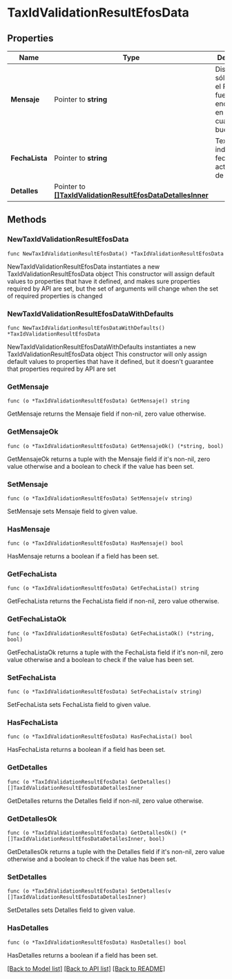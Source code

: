 # TaxIdValidationResultEfosData

## Properties

Name | Type | Description | Notes
------------ | ------------- | ------------- | -------------
**Mensaje** | Pointer to **string** | Disponible sólo cuando el RFC no fue encontrado en la lista, lo cual es bueno.  | [optional] 
**FechaLista** | Pointer to **string** | Texto que indica la fecha de actualización de la lista. | [optional] 
**Detalles** | Pointer to [**[]TaxIdValidationResultEfosDataDetallesInner**](TaxIdValidationResultEfosDataDetallesInner.md) |  | [optional] 

## Methods

### NewTaxIdValidationResultEfosData

`func NewTaxIdValidationResultEfosData() *TaxIdValidationResultEfosData`

NewTaxIdValidationResultEfosData instantiates a new TaxIdValidationResultEfosData object
This constructor will assign default values to properties that have it defined,
and makes sure properties required by API are set, but the set of arguments
will change when the set of required properties is changed

### NewTaxIdValidationResultEfosDataWithDefaults

`func NewTaxIdValidationResultEfosDataWithDefaults() *TaxIdValidationResultEfosData`

NewTaxIdValidationResultEfosDataWithDefaults instantiates a new TaxIdValidationResultEfosData object
This constructor will only assign default values to properties that have it defined,
but it doesn't guarantee that properties required by API are set

### GetMensaje

`func (o *TaxIdValidationResultEfosData) GetMensaje() string`

GetMensaje returns the Mensaje field if non-nil, zero value otherwise.

### GetMensajeOk

`func (o *TaxIdValidationResultEfosData) GetMensajeOk() (*string, bool)`

GetMensajeOk returns a tuple with the Mensaje field if it's non-nil, zero value otherwise
and a boolean to check if the value has been set.

### SetMensaje

`func (o *TaxIdValidationResultEfosData) SetMensaje(v string)`

SetMensaje sets Mensaje field to given value.

### HasMensaje

`func (o *TaxIdValidationResultEfosData) HasMensaje() bool`

HasMensaje returns a boolean if a field has been set.

### GetFechaLista

`func (o *TaxIdValidationResultEfosData) GetFechaLista() string`

GetFechaLista returns the FechaLista field if non-nil, zero value otherwise.

### GetFechaListaOk

`func (o *TaxIdValidationResultEfosData) GetFechaListaOk() (*string, bool)`

GetFechaListaOk returns a tuple with the FechaLista field if it's non-nil, zero value otherwise
and a boolean to check if the value has been set.

### SetFechaLista

`func (o *TaxIdValidationResultEfosData) SetFechaLista(v string)`

SetFechaLista sets FechaLista field to given value.

### HasFechaLista

`func (o *TaxIdValidationResultEfosData) HasFechaLista() bool`

HasFechaLista returns a boolean if a field has been set.

### GetDetalles

`func (o *TaxIdValidationResultEfosData) GetDetalles() []TaxIdValidationResultEfosDataDetallesInner`

GetDetalles returns the Detalles field if non-nil, zero value otherwise.

### GetDetallesOk

`func (o *TaxIdValidationResultEfosData) GetDetallesOk() (*[]TaxIdValidationResultEfosDataDetallesInner, bool)`

GetDetallesOk returns a tuple with the Detalles field if it's non-nil, zero value otherwise
and a boolean to check if the value has been set.

### SetDetalles

`func (o *TaxIdValidationResultEfosData) SetDetalles(v []TaxIdValidationResultEfosDataDetallesInner)`

SetDetalles sets Detalles field to given value.

### HasDetalles

`func (o *TaxIdValidationResultEfosData) HasDetalles() bool`

HasDetalles returns a boolean if a field has been set.


[[Back to Model list]](../README.md#documentation-for-models) [[Back to API list]](../README.md#documentation-for-api-endpoints) [[Back to README]](../README.md)


